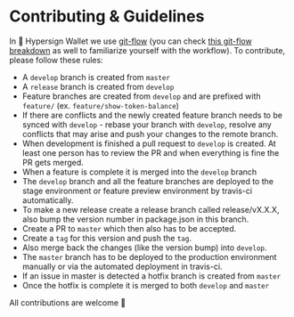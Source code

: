 # Contributing & Guidelines

In 🦸 Hypersign Wallet we use [git-flow](https://danielkummer.github.io/git-flow-cheatsheet/) (you can check [this git-flow breakdown](https://gist.github.com/JamesMGreene/cdd0ac49f90c987e45ac) as well to familiarize yourself with the workflow). To contribute, please follow these rules:

* A `develop` branch is created from `master`
* A `release` branch is created from `develop`
* Feature branches are created from `develop` and are prefixed with `feature/` (ex. `feature/show-token-balance`)
* If there are conflicts and the newly created feature branch needs to be synced with `develop` - rebase your branch with `develop`, resolve any conflicts that may arise and push your changes to the remote branch.
* When development is finished a pull request to `develop` is created. At least one person has to review the PR and when everything is fine the PR gets merged.
* When a feature is complete it is merged into the `develop` branch
* The `develop` branch and all the feature branches are deployed to the stage environment or feature preview environment by travis-ci automatically.
* To make a new release create a release branch called release/vX.X.X, also bump the version number in package.json in this branch.
* Create a PR to `master` which then also has to be accepted.
* Create a `tag` for this version and push the `tag`.
* Also merge back the changes (like the version bump) into `develop`.
* The `master` branch has to be deployed to the production environment manually or via the automated deployment in travis-ci.
* If an issue in master is detected a hotfix branch is created from `master`
* Once the hotfix is complete it is merged to both `develop` and `master`


All contributions are welcome :pray:
